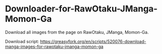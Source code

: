 # Downloader-for-RawOtaku-JManga-Momon-Ga
Download all images from the page on RawOtaku, JManga, Momon-Ga.

Download script: https://greasyfork.org/en/scripts/520076-download-manga-images-for-rawotaku-jmanga-momon-ga

